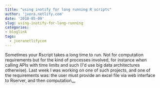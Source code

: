 ```yaml
---
title: "using inotify for long running R scripts"
author: 'jvera.netlify.com'
date: '2018-05-09'
slug: using-inotify-for-long-running
categories:
- bloglink
tags:
  - jveranetlifycom
---
```


Sometimes your Rscript takes a long time to run. Not for computation requirements but for the kind of processes involved, for instance when calling APIs with time limits and such (I'd use big data architectures otherwise). Last week I was working on one of such projects, and one of the requirements was: the user must provide an excel file via web interface to Rserver, and then computation[... <i class="fas fa-external-link-alt"></i>](http://jvera.netlify.com/post/2018/05/09/using-inotify-for-long-running-r-scripts/)

